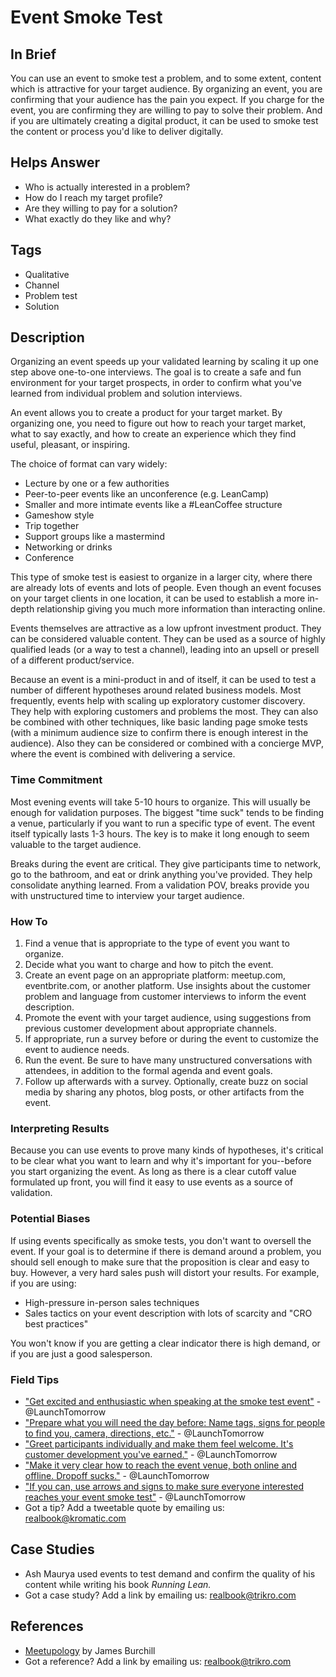 # Event Smoke Test

## In Brief

You can use an event to smoke test a problem, and to some extent, content which is attractive for your target audience. By organizing an event, you are confirming that your audience has the pain you expect. If you charge for the event, you are confirming they are willing to pay to solve their problem. And if you are ultimately creating a digital product, it can be used to smoke test the content or process you'd like to deliver digitally.

## Helps Answer

* Who is actually interested in a problem?
* How do I reach my target profile? 
* Are they willing to pay for a solution?
* What exactly do they like and why?

## Tags

* Qualitative
* Channel
* Problem test
* Solution

## Description

Organizing an event speeds up your validated learning by scaling it up one step above one-to-one interviews. The goal is to create a safe and fun environment for your target prospects, in order to confirm what you've learned from individual problem and solution interviews.

An event allows you to create a product for your target market. By organizing one, you need to figure out how to reach your target market, what to say exactly, and how to create an experience which they find useful, pleasant, or inspiring.

The choice of format can vary widely:

* Lecture by one or a few authorities
* Peer-to-peer events like an unconference \(e.g. LeanCamp\)
* Smaller and more intimate events like a \#LeanCoffee structure
* Gameshow style 
* Trip together
* Support groups like a mastermind
* Networking or drinks 
* Conference

This type of smoke test is easiest to organize in a larger city, where there are already lots of events and lots of people. Even though an event focuses on your target clients in one location, it can be used to establish a more in-depth relationship giving you much more information than interacting online.

Events themselves are attractive as a low upfront investment product. They can be considered valuable content. They can be used as a source of highly qualified leads \(or a way to test a channel\), leading into an upsell or presell of a different product/service.

Because an event is a mini-product in and of itself, it can be used to test a number of different hypotheses around related business models. Most frequently, events help with scaling up exploratory customer discovery. They help with exploring customers and problems the most. They can also be combined with other techniques, like basic landing page smoke tests \(with a minimum audience size to confirm there is enough interest in the audience\). Also they can be considered or combined with a concierge MVP, where the event is combined with delivering a service.

### Time Commitment

Most evening events will take 5-10 hours to organize. This will usually be enough for validation purposes. The biggest "time suck" tends to be finding a venue, particularly if you want to run a specific type of event. The event itself typically lasts 1-3 hours. The key is to make it long enough to seem valuable to the target audience.

Breaks during the event are critical. They give participants time to network, go to the bathroom, and eat or drink anything you've provided. They help consolidate anything learned. From a validation POV, breaks  provide you with unstructured time to interview your target audience.

### How To

1. Find a venue that is appropriate to the type of event you want to organize.
2. Decide what you want to charge and how to pitch the event.
3. Create an event page on an appropriate platform: meetup.com, eventbrite.com, or another platform. Use insights about the customer problem and language from customer interviews to inform the event description.
4. Promote the event with your target audience, using suggestions from previous customer development about appropriate channels.
5. If appropriate, run a survey before or during the event to customize the event to audience needs.
6. Run the event. Be sure to have many unstructured conversations with attendees, in addition to the formal agenda and event goals.
7. Follow up afterwards with a survey. Optionally, create buzz on social media by sharing any photos, blog posts, or other artifacts from the event.

### Interpreting Results

Because you can use events to prove many kinds of hypotheses, it's critical to be clear what you want to learn and why it's important for you--before you start organizing the event. As long as there is a clear cutoff value formulated up front, you will find it easy to use events as a source of validation.

### Potential Biases

If using events specifically as smoke tests, you don't want to oversell the event. If your goal is to determine if there is demand around a problem, you should sell enough to make sure that the proposition is clear and easy to buy. However, a very hard sales push will distort your results. For example, if you are using:

* High-pressure in-person sales techniques 
* Sales tactics on your event description with lots of scarcity and "CRO best practices"

You won't know if you are getting a clear indicator there is high demand, or if you are just a good salesperson.

### Field Tips

* ["Get excited and enthusiastic when speaking at the smoke test event"](https://ctt.ec/E2p33) - @LaunchTomorrow
* ["Prepare what you will need the day before: Name tags, signs for people to find you, camera, directions, etc."](https://ctt.ec/fef71) - @LaunchTomorrow
* ["Greet participants individually and make them feel welcome. It's customer development you've earned."](https://ctt.ec/ycSE0) - @LaunchTomorrow
* ["Make it very clear how to reach the event venue, both online and offline. Dropoff sucks."](https://ctt.ec/Gs4cF) - @LaunchTomorrow
* ["If you can, use arrows and signs to make sure everyone interested reaches your event smoke test"](https://ctt.ec/Ywbpi) - @LaunchTomorrow
* Got a tip? Add a tweetable quote by emailing us: [realbook@kromatic.com](mailto:realbook@kromatic.com)

## Case Studies

* Ash Maurya used events to test demand and confirm the quality of his content while writing his book _Running Lean._
* Got a case study? Add a link by emailing us: [realbook@trikro.com](mailto:realbook@trikro.com)

## References

* [Meetupology](https://www.amazon.com/Meetupology-Market-Business-Networking-Meetups-ebook/dp/B00IIXU6X2) by James Burchill
* Got a reference? Add a link by emailing us: [realbook@trikro.com](mailto:realbook@trikro.com)



